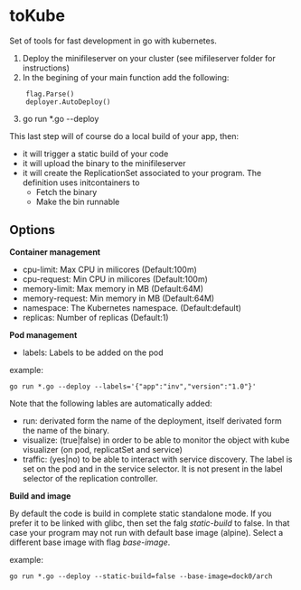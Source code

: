 toKube
======

Set of tools for fast development in go with kubernetes.

1) Deploy the minifileserver on your cluster (see mifileserver folder for instructions)
2) In the begining of your main function add the following:
```
	flag.Parse()
	deployer.AutoDeploy()
``` 
3) go run *.go --deploy

This last step will of course do a local build of your app, then:
* it will trigger a static build of your code
* it will upload the binary to the minifileserver
* it will create the ReplicationSet associated to your program. The definition uses initcontainers to
  * Fetch the binary
  * Make the bin runnable

Options
-------

**Container management**
- cpu-limit: Max CPU in milicores (Default:100m)
-	cpu-request: Min CPU in milicores (Default:100m)
-	memory-limit:  Max memory in MB (Default:64M)
-	memory-request: Min memory in MB (Default:64M)
-	namespace: The Kubernetes namespace. (Default:default)
-	replicas: Number of replicas (Default:1)

**Pod management**
- labels: Labels to be added on the pod

example:
```
go run *.go --deploy --labels='{"app":"inv","version":"1.0"}'
```

Note that the following lables are automatically added:
- run: derivated form the name of the deployment, itself derivated form the name of the binary.
- visualize: (true|false) in order to be able to monitor the object with kube visualizer (on pod, replicatSet and service)
- traffic: (yes|no) to be able to interact with service discovery. The label is set on the pod and in the service selector. It is not present in the label selector of the replication controller.

**Build and image**

By default the code is build in complete static standalone mode. If you prefer it to be linked with glibc, then set the falg *static-build* to false.
In that case your program may not run with default base image (alpine). Select a different base image with flag *base-image*.

example:
```
go run *.go --deploy --static-build=false --base-image=dock0/arch
```
